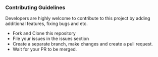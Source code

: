 ### Contributing Guidelines

Developers are highly welcome to contribute to this project by adding additional features, fixing bugs and etc.

* Fork and Clone this repository
* File your issues in the issues section
* Create a separate branch, make changes and create a pull request.
* Wait for your PR to be merged.


